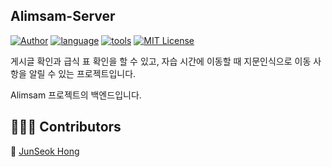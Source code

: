 ## Alimsam-Server

[![Author](https://img.shields.io/badge/author-Im--Tae-red.svg)]( https://github.com/Im-Tae ) [![language](https://img.shields.io/badge/language-Node.js%2C%20JavaScript-green
)]( ) [![tools](https://img.shields.io/badge/tools-mongoDB%2C%20VSCode-green)]() [![MIT License](https://img.shields.io/badge/license-MIT%20License-blue.svg)]( https://opensource.org/licenses/MIT )

게시글 확인과  급식 표 확인을 할 수 있고,  자습 시간에 이동할 때 지문인식으로 이동 사항을 알릴 수 있는 프로젝트입니다.



Alimsam 프로젝트의 백엔드입니다.



##  👨‍👧‍👦  Contributors

🔗  [JunSeok Hong]( https://github.com/junwkdd )
